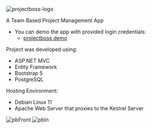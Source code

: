 ![projectboss-logo](https://user-images.githubusercontent.com/111925825/210555278-ca061426-b404-4e52-bab2-1e604432fa0a.png)

A Team Based Project Management App
- You can demo the app with provided login credentials:
  - [projectboss demo](http://projectboss.samphal.com)

Project was developed using:
- ASP.NET MVC
- Entity Framework
- Bootstrap 5
- PostgreSQL

Hosting Environment:
- Debian Linux 11
- Apache Web Server that proxies to the Kestrel Server

![pbFront](https://user-images.githubusercontent.com/111925825/210558016-71e184c7-710e-4a57-b6ff-4e58a7421b1c.jpg)
![pbIn](https://user-images.githubusercontent.com/111925825/210558019-4639fefd-721f-457c-a38d-8d5253c7b35a.jpg)

